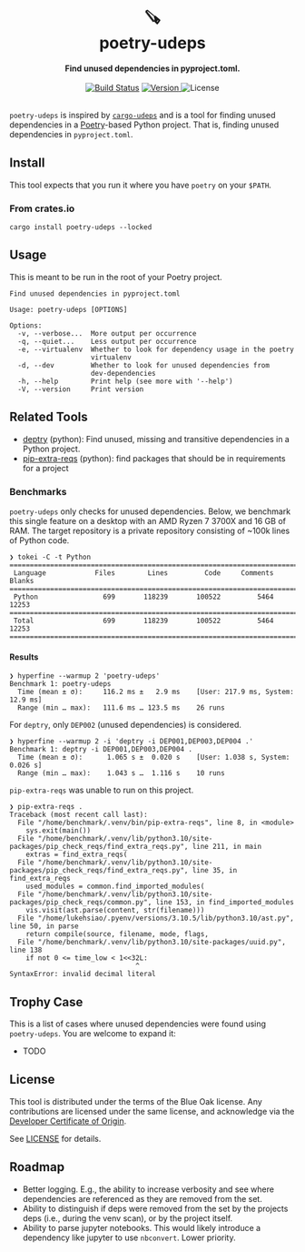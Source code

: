 <h1 align="center">
    🪚<br>
    poetry-udeps
</h1>

<div align="center">
    <strong>Find unused dependencies in pyproject.toml.</strong>
</div>
<br>
<div align="center">
  <a href="https://github.com/lukehsiao/poetry-udeps/actions/workflows/general.yml">
    <img src="https://img.shields.io/github/actions/workflow/status/lukehsiao/poetry-udeps/general.yml" alt="Build Status"></a>
  <a href="https://crates.io/crates/poetry-udeps">
    <img src="https://img.shields.io/crates/v/poetry-udeps" alt="Version">
  </a>
  <img src="https://img.shields.io/crates/l/poetry-udeps" alt="License">
</div>
<br>

`poetry-udeps` is inspired by [`cargo-udeps`](https://github.com/est31/cargo-udeps) and is a tool for finding unused dependencies in a [Poetry](https://python-poetry.org/)-based Python project.
That is, finding unused dependencies in `pyproject.toml`.


## Install

This tool expects that you run it where you have `poetry` on your `$PATH`.

### From crates.io

```
cargo install poetry-udeps --locked
```

## Usage

This is meant to be run in the root of your Poetry project.

```
Find unused dependencies in pyproject.toml

Usage: poetry-udeps [OPTIONS]

Options:
  -v, --verbose...  More output per occurrence
  -q, --quiet...    Less output per occurrence
  -e, --virtualenv  Whether to look for dependency usage in the poetry
                    virtualenv
  -d, --dev         Whether to look for unused dependencies from
                    dev-dependencies
  -h, --help        Print help (see more with '--help')
  -V, --version     Print version
```

## Related Tools

- [deptry](https://github.com/fpgmaas/deptry) (python): Find unused, missing and transitive dependencies in a Python project. 
- [pip-extra-reqs](https://github.com/r1chardj0n3s/pip-check-reqs) (python): find packages that should be in requirements for a project 

### Benchmarks

`poetry-udeps` only checks for unused dependencies.
Below, we benchmark this single feature on a desktop with an AMD Ryzen 7 3700X and 16 GB of RAM.
The target repository is a private repository consisting of ~100k lines of Python code.

```
❯ tokei -C -t Python
===============================================================================
 Language            Files        Lines         Code     Comments       Blanks
===============================================================================
 Python                699       118239       100522         5464        12253
===============================================================================
 Total                 699       118239       100522         5464        12253
===============================================================================
```

#### Results

```
❯ hyperfine --warmup 2 'poetry-udeps'
Benchmark 1: poetry-udeps
  Time (mean ± σ):     116.2 ms ±   2.9 ms    [User: 217.9 ms, System: 12.9 ms]
  Range (min … max):   111.6 ms … 123.5 ms    26 runs
```

For `deptry`, only `DEP002` (unused dependencies) is considered.

```
❯ hyperfine --warmup 2 -i 'deptry -i DEP001,DEP003,DEP004 .'
Benchmark 1: deptry -i DEP001,DEP003,DEP004 .
  Time (mean ± σ):      1.065 s ±  0.020 s    [User: 1.038 s, System: 0.026 s]
  Range (min … max):    1.043 s …  1.116 s    10 runs
```

`pip-extra-reqs` was unable to run on this project.

```
❯ pip-extra-reqs .
Traceback (most recent call last):
  File "/home/benchmark/.venv/bin/pip-extra-reqs", line 8, in <module>
    sys.exit(main())
  File "/home/benchmark/.venv/lib/python3.10/site-packages/pip_check_reqs/find_extra_reqs.py", line 211, in main
    extras = find_extra_reqs(
  File "/home/benchmark/.venv/lib/python3.10/site-packages/pip_check_reqs/find_extra_reqs.py", line 35, in find_extra_reqs
    used_modules = common.find_imported_modules(
  File "/home/benchmark/.venv/lib/python3.10/site-packages/pip_check_reqs/common.py", line 153, in find_imported_modules
    vis.visit(ast.parse(content, str(filename)))
  File "/home/lukehsiao/.pyenv/versions/3.10.5/lib/python3.10/ast.py", line 50, in parse
    return compile(source, filename, mode, flags,
  File "/home/benchmark/.venv/lib/python3.10/site-packages/uuid.py", line 138
    if not 0 <= time_low < 1<<32L:
                               ^
SyntaxError: invalid decimal literal
```

## Trophy Case

This is a list of cases where unused dependencies were found using `poetry-udeps`. You are welcome to expand it:

- TODO

## License

This tool is distributed under the terms of the Blue Oak license.
Any contributions are licensed under the same license, and acknowledge via the [Developer Certificate of Origin](https://developercertificate.org/).

See [LICENSE](LICENSE) for details.

## Roadmap

- Better logging. E.g., the ability to increase verbosity and see where dependencies are referenced
  as they are removed from the set.
- Ability to distinguish if deps were removed from the set by the projects deps (i.e., during the
  venv scan), or by the project itself.
- Ability to parse jupyter notebooks. This would likely introduce a dependency like jupyter to use
  `nbconvert`. Lower priority.
